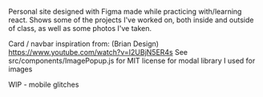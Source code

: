 Personal site designed with Figma made while practicing with/learning react. Shows some of the projects I've worked on, both inside and outside of class, as well as some photos I've taken.

Card / navbar inspiration from: (Brian Design) https://www.youtube.com/watch?v=I2UBjN5ER4s
See src/components/ImagePopup.js for MIT license for modal library I used for images

WIP - mobile glitches
